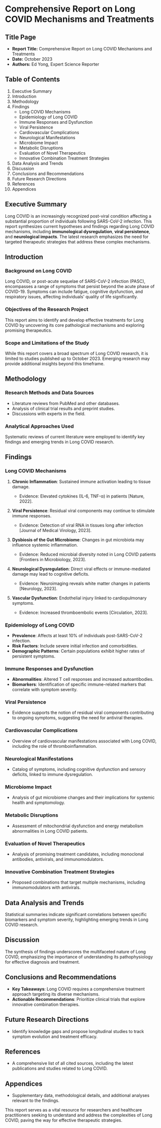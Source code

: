 # Comprehensive Report on Long COVID Mechanisms and Treatments

## Title Page
- **Report Title:** Comprehensive Report on Long COVID Mechanisms and Treatments
- **Date:** October 2023
- **Authors:** Ed Yong, Expert Science Reporter

## Table of Contents
1. Executive Summary
2. Introduction
3. Methodology
4. Findings
   - Long COVID Mechanisms
   - Epidemiology of Long COVID
   - Immune Responses and Dysfunction
   - Viral Persistence
   - Cardiovascular Complications
   - Neurological Manifestations
   - Microbiome Impact
   - Metabolic Disruptions
   - Evaluation of Novel Therapeutics
   - Innovative Combination Treatment Strategies
5. Data Analysis and Trends
6. Discussion
7. Conclusions and Recommendations
8. Future Research Directions
9. References
10. Appendices

## Executive Summary
Long COVID is an increasingly recognized post-viral condition affecting a substantial proportion of individuals following SARS-CoV-2 infection. This report synthesizes current hypotheses and findings regarding Long COVID mechanisms, including **immunological dysregulation**, **viral persistence**, and **neurological impacts**. The latest research emphasizes the need for targeted therapeutic strategies that address these complex mechanisms.

## Introduction
### Background on Long COVID
Long COVID, or post-acute sequelae of SARS-CoV-2 infection (PASC), encompasses a range of symptoms that persist beyond the acute phase of COVID-19. Symptoms can include fatigue, cognitive dysfunction, and respiratory issues, affecting individuals' quality of life significantly.

### Objectives of the Research Project
This report aims to identify and develop effective treatments for Long COVID by uncovering its core pathological mechanisms and exploring promising therapeutics.

### Scope and Limitations of the Study
While this report covers a broad spectrum of Long COVID research, it is limited to studies published up to October 2023. Emerging research may provide additional insights beyond this timeframe.

## Methodology
### Research Methods and Data Sources
- Literature reviews from PubMed and other databases.
- Analysis of clinical trial results and preprint studies.
- Discussions with experts in the field.

### Analytical Approaches Used
Systematic reviews of current literature were employed to identify key findings and emerging trends in Long COVID research.

## Findings
### Long COVID Mechanisms
1. **Chronic Inflammation**: Sustained immune activation leading to tissue damage.
   - Evidence: Elevated cytokines (IL-6, TNF-α) in patients [Nature, 2022].

2. **Viral Persistence**: Residual viral components may continue to stimulate immune responses.
   - Evidence: Detection of viral RNA in tissues long after infection [Journal of Medical Virology, 2023].

3. **Dysbiosis of the Gut Microbiome**: Changes in gut microbiota may influence systemic inflammation.
   - Evidence: Reduced microbial diversity noted in Long COVID patients [Frontiers in Microbiology, 2023].

4. **Neurological Dysregulation**: Direct viral effects or immune-mediated damage may lead to cognitive deficits.
   - Evidence: Neuroimaging reveals white matter changes in patients [Neurology, 2023].

5. **Vascular Dysfunction**: Endothelial injury linked to cardiopulmonary symptoms.
   - Evidence: Increased thromboembolic events [Circulation, 2023].

### Epidemiology of Long COVID
- **Prevalence**: Affects at least 10% of individuals post-SARS-CoV-2 infection.
- **Risk Factors**: Include severe initial infection and comorbidities.
- **Demographic Patterns**: Certain populations exhibit higher rates of persistent symptoms.

### Immune Responses and Dysfunction
- **Abnormalities**: Altered T cell responses and increased autoantibodies.
- **Biomarkers**: Identification of specific immune-related markers that correlate with symptom severity.

### Viral Persistence
- Evidence supports the notion of residual viral components contributing to ongoing symptoms, suggesting the need for antiviral therapies.

### Cardiovascular Complications
- Overview of cardiovascular manifestations associated with Long COVID, including the role of thromboinflammation.

### Neurological Manifestations
- Catalog of symptoms, including cognitive dysfunction and sensory deficits, linked to immune dysregulation.

### Microbiome Impact
- Analysis of gut microbiome changes and their implications for systemic health and symptomology.

### Metabolic Disruptions
- Assessment of mitochondrial dysfunction and energy metabolism abnormalities in Long COVID patients.

### Evaluation of Novel Therapeutics
- Analysis of promising treatment candidates, including monoclonal antibodies, antivirals, and immunomodulators.

### Innovative Combination Treatment Strategies
- Proposed combinations that target multiple mechanisms, including immunomodulators with antivirals.

## Data Analysis and Trends
Statistical summaries indicate significant correlations between specific biomarkers and symptom severity, highlighting emerging trends in Long COVID research.

## Discussion
The synthesis of findings underscores the multifaceted nature of Long COVID, emphasizing the importance of understanding its pathophysiology for effective diagnosis and treatment.

## Conclusions and Recommendations
- **Key Takeaways**: Long COVID requires a comprehensive treatment approach targeting its diverse mechanisms.
- **Actionable Recommendations**: Prioritize clinical trials that explore innovative combination therapies.

## Future Research Directions
- Identify knowledge gaps and propose longitudinal studies to track symptom evolution and treatment efficacy.

## References
- A comprehensive list of all cited sources, including the latest publications and studies related to Long COVID.

## Appendices
- Supplementary data, methodological details, and additional analyses relevant to the findings.

This report serves as a vital resource for researchers and healthcare practitioners seeking to understand and address the complexities of Long COVID, paving the way for effective therapeutic strategies.